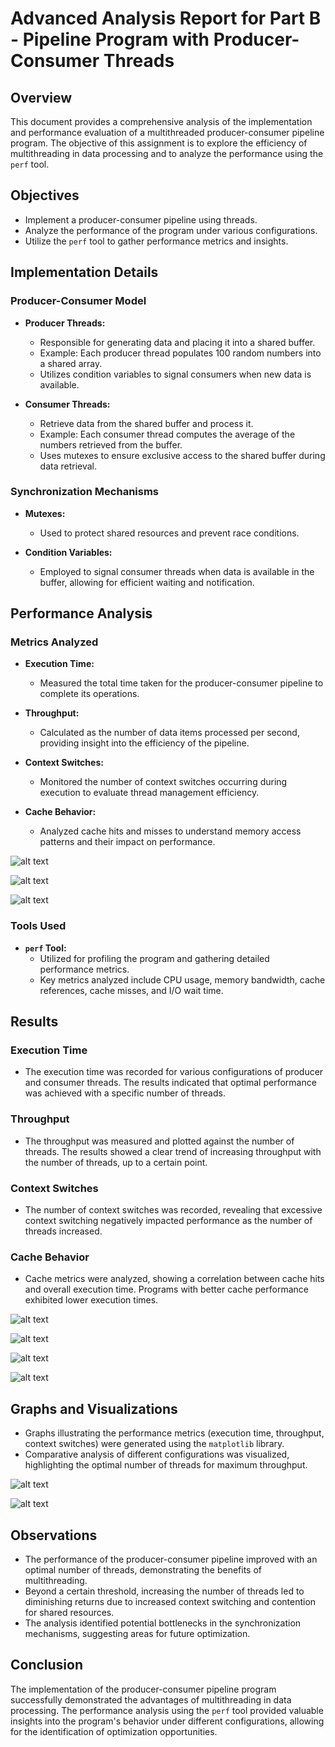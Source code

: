 # Advanced Analysis Report for Part B - Pipeline Program with Producer-Consumer Threads

## Overview
This document provides a comprehensive analysis of the implementation and performance evaluation of a multithreaded producer-consumer pipeline program. The objective of this assignment is to explore the efficiency of multithreading in data processing and to analyze the performance using the `perf` tool.

## Objectives
- Implement a producer-consumer pipeline using threads.
- Analyze the performance of the program under various configurations.
- Utilize the `perf` tool to gather performance metrics and insights.

## Implementation Details

### Producer-Consumer Model
- **Producer Threads:**
  - Responsible for generating data and placing it into a shared buffer.
  - Example: Each producer thread populates 100 random numbers into a shared array.
  - Utilizes condition variables to signal consumers when new data is available.

- **Consumer Threads:**
  - Retrieve data from the shared buffer and process it.
  - Example: Each consumer thread computes the average of the numbers retrieved from the buffer.
  - Uses mutexes to ensure exclusive access to the shared buffer during data retrieval.

### Synchronization Mechanisms
- **Mutexes:** 
  - Used to protect shared resources and prevent race conditions.
  
- **Condition Variables:**
  - Employed to signal consumer threads when data is available in the buffer, allowing for efficient waiting and notification.

## Performance Analysis

### Metrics Analyzed
- **Execution Time:**
  - Measured the total time taken for the producer-consumer pipeline to complete its operations.

- **Throughput:**
  - Calculated as the number of data items processed per second, providing insight into the efficiency of the pipeline.

- **Context Switches:**
  - Monitored the number of context switches occurring during execution to evaluate thread management efficiency.

- **Cache Behavior:**
  - Analyzed cache hits and misses to understand memory access patterns and their impact on performance.

![alt text](plots/screenshot_24022025_194207.jpg) 

![alt text](plots/screenshot_24022025_194330.jpg) 

![alt text](plots/screenshot_24022025_194422.jpg)

### Tools Used
- **`perf` Tool:**
  - Utilized for profiling the program and gathering detailed performance metrics.
  - Key metrics analyzed include CPU usage, memory bandwidth, cache references, cache misses, and I/O wait time.

## Results

### Execution Time
- The execution time was recorded for various configurations of producer and consumer threads. The results indicated that optimal performance was achieved with a specific number of threads.

### Throughput
- The throughput was measured and plotted against the number of threads. The results showed a clear trend of increasing throughput with the number of threads, up to a certain point.

### Context Switches
- The number of context switches was recorded, revealing that excessive context switching negatively impacted performance as the number of threads increased.

### Cache Behavior
- Cache metrics were analyzed, showing a correlation between cache hits and overall execution time. Programs with better cache performance exhibited lower execution times.

![alt text](plots/report.png) 

![alt text](plots/record_01.png) 

![alt text](plots/record_02.png) 

![alt text](plots/record_03.png)

## Graphs and Visualizations
- Graphs illustrating the performance metrics (execution time, throughput, context switches) were generated using the `matplotlib` library.
- Comparative analysis of different configurations was visualized, highlighting the optimal number of threads for maximum throughput.

![alt text](plots/newplot.png) 

![alt text](plots/python_metrics.png)

## Observations
- The performance of the producer-consumer pipeline improved with an optimal number of threads, demonstrating the benefits of multithreading.
- Beyond a certain threshold, increasing the number of threads led to diminishing returns due to increased context switching and contention for shared resources.
- The analysis identified potential bottlenecks in the synchronization mechanisms, suggesting areas for future optimization.

## Conclusion
The implementation of the producer-consumer pipeline program successfully demonstrated the advantages of multithreading in data processing. The performance analysis using the `perf` tool provided valuable insights into the program's behavior under different configurations, allowing for the identification of optimization opportunities.